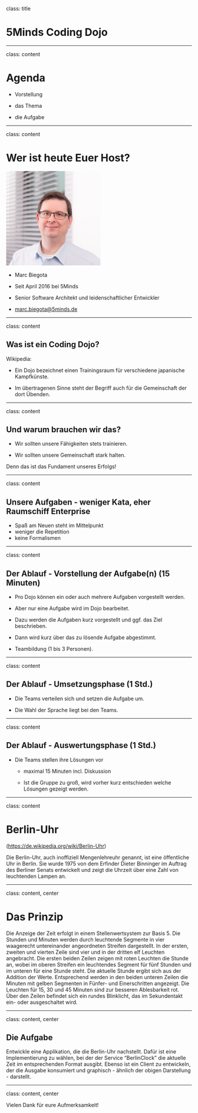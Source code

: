 class: title

# 5Minds Coding Dojo

---

class: content

# Agenda

* Vorstellung

* das Thema

* die Aufgabe

---

class: content

# Wer ist heute Euer Host?

<img src="img/mba.png" class="wrap align-right" width="256" height="256"/>

* Marc Biegota

* Seit April 2016 bei 5Minds

* Senior Software Architekt und leidenschaftlicher Entwickler

* marc.biegota@5minds.de

---

class: content

## Was ist ein Coding Dojo? 

Wikipedia:
* Ein Dojo bezeichnet einen Trainingsraum für verschiedene japanische Kampfkünste. 

* Im übertragenen Sinne steht der Begriff auch für die Gemeinschaft der dort Übenden.
  
---
class: content

## Und warum brauchen wir das?

* Wir sollten unsere Fähigkeiten stets trainieren.

* Wir sollten unsere Gemeinschaft stark halten.

Denn das ist das Fundament unseres Erfolgs!

---
class: content

## Unsere Aufgaben - weniger Kata, eher Raumschiff Enterprise

* Spaß am Neuen steht im Mittelpunkt
* weniger die Repetition
* keine Formalismen

---
class: content

## Der Ablauf - Vorstellung der Aufgabe(n) (15 Minuten)

* Pro Dojo können ein oder auch mehrere Aufgaben vorgestellt werden.

* Aber nur eine Aufgabe wird im Dojo bearbeitet.

* Dazu werden die Aufgaben kurz vorgestellt und ggf. das Ziel beschrieben.

* Dann wird kurz über das zu lösende Aufgabe abgestimmt.

* Teambildung (1 bis 3 Personen).
  
---
class: content

## Der Ablauf - Umsetzungsphase (1 Std.)

* Die Teams verteilen sich und setzen die Aufgabe um.

* Die Wahl der Sprache liegt bei den Teams.

---

class: content

## Der Ablauf - Auswertungsphase (1 Std.)

* Die Teams stellen ihre Lösungen vor
  
  * maximal 15 Minuten incl. Diskussion
  
  * Ist die Gruppe zu groß, wird vorher kurz entschieden welche Lösungen gezeigt werden.

---
class: content

# Berlin-Uhr

(https://de.wikipedia.org/wiki/Berlin-Uhr)

Die Berlin-Uhr, auch inoffiziell Mengenlehreuhr genannt, ist eine öffentliche Uhr in Berlin. Sie wurde 1975 von dem Erfinder Dieter Binninger im Auftrag des Berliner Senats entwickelt und zeigt die Uhrzeit über eine Zahl von leuchtenden Lampen an.

---

class: content, center

# Das Prinzip

Die Anzeige der Zeit erfolgt in einem Stellenwertsystem zur Basis 5. Die Stunden und Minuten werden durch leuchtende Segmente in vier waagerecht untereinander angeordneten Streifen dargestellt. In der ersten, zweiten und vierten Zeile sind vier und in der dritten elf Leuchten angebracht. Die ersten beiden Zeilen zeigen mit roten Leuchten die Stunde an, wobei im oberen Streifen ein leuchtendes Segment für fünf Stunden und im unteren für eine Stunde steht. Die aktuelle Stunde ergibt sich aus der Addition der Werte. Entsprechend werden in den beiden unteren Zeilen die Minuten mit gelben Segmenten in Fünfer- und Einerschritten angezeigt. Die Leuchten für 15, 30 und 45 Minuten sind zur besseren Ablesbarkeit rot. Über den Zeilen befindet sich ein rundes Blinklicht, das im Sekundentakt ein- oder ausgeschaltet wird.

---

class: content, center

## Die Aufgabe

Entwickle eine Applikation, die die Berlin-Uhr nachstellt. Dafür ist eine Implementierung zu wählen, bei der der Service “BerlinClock” die aktuelle Zeit im entsprechenden Format ausgibt. Ebenso ist ein Client zu entwickeln, der die Ausgabe konsumiert und graphisch - ähnlich der obigen Darstellung - darstellt.


---
class: content, center

Vielen Dank für eure Aufmerksamkeit!
